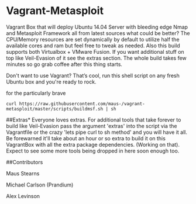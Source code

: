 Vagrant-Metasploit
==================
Vagrant Box that will deploy Ubuntu 14.04 Server with bleeding edge Nmap and Metasploit Framework all from latest sources what could be better? The CPU/Memory resources are set dynamically by default to utilize half the available cores and ram but feel free to tweak as needed. Also this build supports both Virtualbox + VMware Fusion. If you want additional stuff on top like Veil-Evasion of it see the extras section. The whole build takes few minutes so go grab coffee after this thing starts.

Don't want to use Vagrant? That’s cool, run this shell script on any fresh Ubuntu box and you're ready to rock. 

for the particularly brave
```shell
curl https://raw.githubusercontent.com/maus-/vagrant-metasploit/master/scripts/buildmsf.sh | sh
```

##Extras* 
Everyone loves extras. For additional tools that take forever to build like Veil-Evasion pass the argument 'extras' into the script via the Vagrantfile or the crazy 'lets pipe curl to sh method' and you will have it all. Be forewarned it'll take about an hour or so extra to build it on this VagrantBox with all the extra package dependencies. (Working on that). Expect to see some more tools being dropped in here soon enough too.

##Contributors

Maus Stearns

Michael Carlson (Prandium)

Alex Levinson